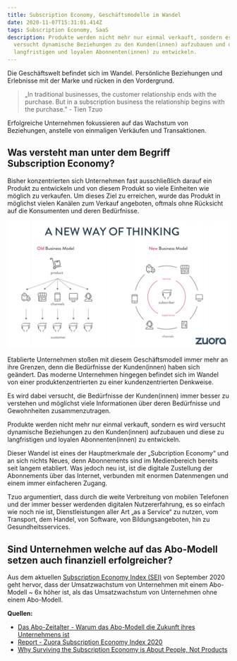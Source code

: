 ```yaml
---
title: Subscription Economy, Geschäftsmodelle im Wandel
date: 2020-11-07T15:31:01.414Z
tags: Subscription Economy, SaaS
description: Produkte werden nicht mehr nur einmal verkauft, sondern es wird
  versucht dynamische Beziehungen zu den Kunden(innen) aufzubauen und diese zu
  langfristigen und loyalen Abonnenten(innen) zu entwickeln.
---
```

Die Geschäftswelt befindet sich im Wandel. Persönliche Beziehungen und Erlebnisse mit der Marke und rücken in den Vordergrund. 

> „In traditional businesses, the customer relationship ends with the purchase. But in a subscription business the relationship begins with the purchase.” - Tien Tzuo

Erfolgreiche Unternehmen fokussieren auf das Wachstum von Beziehungen, anstelle von einmaligen Verkäufen und Transaktionen.

## Was versteht man unter dem Begriff Subscription Economy?

Bisher konzentrierten sich Unternehmen fast ausschließlich darauf ein Produkt zu entwickeln und von diesem Produkt so viele Einheiten wie möglich zu verkaufen. Um dieses Ziel zu erreichen, wurde das Produkt in möglichst vielen Kanälen zum Verkauf angeboten, oftmals ohne Rücksicht auf die Konsumenten und deren Bedürfnisse.

![Visualisierung des Wandels von einer produktenzentrierten zu einer kundenzentrierten Denkweise](/assets/uploads/zuora-subscription-economy.png "Zuora Subscription Economy")

Etablierte Unternehmen stoßen mit diesem Geschäftsmodell immer mehr an ihre Grenzen, denn die Bedürfnisse der Kunden(innen) haben sich geändert. Das moderne Unternehmen hingegen befindet sich im Wandel von einer produktenzentrierten zu einer kundenzentrierten Denkweise. 

Es wird dabei versucht, die Bedürfnisse der Kunden(innen) immer besser zu verstehen und möglichst viele Informationen über deren Bedürfnisse und Gewohnheiten zusammenzutragen. 

Produkte werden nicht mehr nur einmal verkauft, sondern es wird versucht dynamische Beziehungen zu den Kunden(innen) aufzubauen und diese zu langfristigen und loyalen Abonnenten(innen) zu entwickeln.

Dieser Wandel ist eines der Hauptmerkmale der „Subcription Economy“ und an sich nichts Neues, denn Abonnements sind im Medienbereich bereits seit langem etabliert. Was jedoch neu ist, ist die digitale Zustellung der Abonnements über das Internet, verbunden mit enormen Datenmengen und einem immer einfacheren Zugang. 

Tzuo argumentiert, dass durch die weite Verbreitung von mobilen Telefonen und der immer besser werdenden digitalen Nutzererfahrung, es so einfach wie noch nie ist, Dienstleistungen aller Art „as a Service“ zu nutzen, vom Transport, dem Handel, von Software, von Bildungsangeboten, hin zu Gesundheitsservices.

## Sind Unternehmen welche auf das Abo-Modell setzen auch finanziell erfolgreicher?

Aus dem aktuellen [Subscription Economy Index (SEI)](https://www.zuora.com/resource/subscription-economy-index/) von September 2020 geht hervor, dass der Umsatzwachstum von Unternehmen mit einem Abo-Modell ~ 6x höher ist, als das Umsatzwachstum von Unternehmen ohne einem Abo-Modell.







**Quellen:**

* [Das Abo-Zeitalter - Warum das Abo-Modell die Zukunft ihres Unternehmens ist](https://www.zuora.com/get/das-abo-zeitalter/)
* [Report - Zuora Subscription Economy Index 2020](https://www.zuora.com/resource/subscription-economy-index/)
* [Why Surviving the Subscription Economy is About People, Not Products](https://www.profitwell.com/recur/all/subscription-economy)